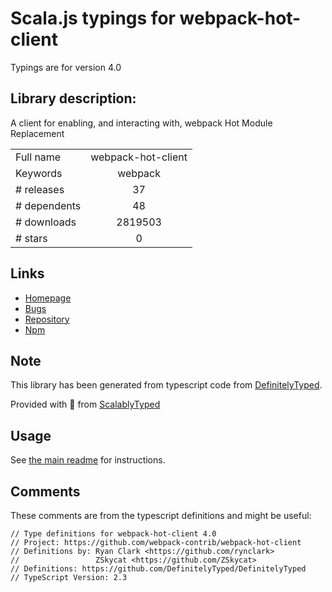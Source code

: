 
# Scala.js typings for webpack-hot-client

Typings are for version 4.0

## Library description:
A client for enabling, and interacting with, webpack Hot Module Replacement

|                    |                 |
| ------------------ | :-------------: |
| Full name          | webpack-hot-client |
| Keywords           | webpack |
| # releases         | 37 |
| # dependents       | 48 |
| # downloads        | 2819503 |
| # stars            | 0 |

## Links
- [Homepage](https://github.com/webpack-contrib/webpack-hot-client)
- [Bugs](https://github.com/webpack-contrib/webpack-hot-client/issues)
- [Repository](https://github.com/webpack-contrib/webpack-hot-client)
- [Npm](https://www.npmjs.com/package/webpack-hot-client)
    


## Note
This library has been generated from typescript code from [DefinitelyTyped](https://definitelytyped.org).

Provided with :purple_heart: from [ScalablyTyped](https://github.com/oyvindberg/ScalablyTyped)

## Usage
See [the main readme](../../readme.md) for instructions.

## Comments

These comments are from the typescript definitions and might be useful:
```
// Type definitions for webpack-hot-client 4.0
// Project: https://github.com/webpack-contrib/webpack-hot-client
// Definitions by: Ryan Clark <https://github.com/rynclark>
//                 ZSkycat <https://github.com/ZSkycat>
// Definitions: https://github.com/DefinitelyTyped/DefinitelyTyped
// TypeScript Version: 2.3

```

